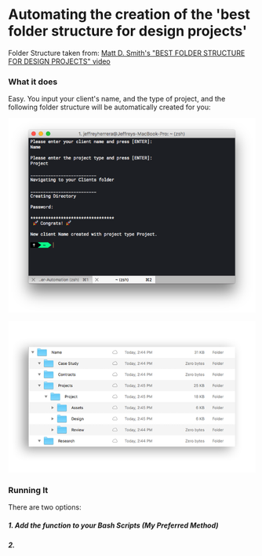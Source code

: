 # Automating the creation of the 'best folder structure for design projects'

Folder Structure taken from: [Matt D. Smith's "BEST FOLDER STRUCTURE FOR DESIGN PROJECTS" video](https://www.youtube.com/watch?v=uZ9om-iogQE)

### What it does

Easy.
You input your client's name, and the type of project, and the following folder structure will be automatically created for you:

![Terminal Window](/Screenshots/terminal.png?raw=true)

![Folder Structure](/Screenshots/finder.png?raw=true)

### Running It

There are two options:

##### 1. Add the function to your Bash Scripts (My Preferred Method)

##### 2.
